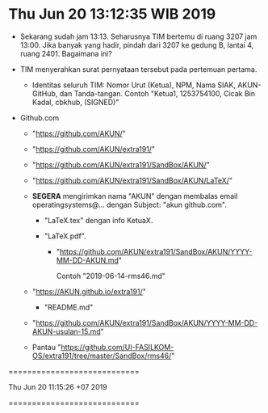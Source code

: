 ---
---

Thu Jun 20 13:12:35 WIB 2019
============================

* Sekarang sudah jam 13:13.
  Seharusnya TIM bertemu di ruang 3207 jam 13:00.
  Jika banyak yang hadir, pindah dari 3207 ke gedung B, lantai 4, ruang 2401.
  Bagaimana ini?

* TIM menyerahkan surat pernyataan tersebut pada pertemuan pertama.

  * Identitas seluruh TIM: Nomor Urut (Ketua), NPM, Nama SIAK, AKUN-GitHub, dan Tanda-tangan.
    Contoh "Ketua1, 1253754100, Cicak Bin Kadal, cbkhub, (SIGNED)"
  
* Github.com

  * "https://github.com/AKUN/"

  * "https://github.com/AKUN/extra191/"

  * "https://github.com/AKUN/extra191/SandBox/AKUN/"

  * "https://github.com/AKUN/extra191/SandBox/AKUN/LaTeX/"
 
  * **SEGERA** mengirimkan nama "AKUN" dengan membalas email operatingsystems@... dengan Subject: "akun github.com".

    * "LaTeX.tex" dengan info KetuaX.

    * "LaTeX.pdf".

      * "https://github.com/AKUN/extra191/SandBox/AKUN/YYYY-MM-DD-AKUN.md"

        Contoh "2019-06-14-rms46.md"

  * "https://AKUN.github.io/extra191/"

      * "README.md"

  * "https://github.com/AKUN/extra191/SandBox/AKUN/YYYY-MM-DD-AKUN-usulan-15.md"

  * Pantau "https://github.com/UI-FASILKOM-OS/extra191/tree/master/SandBox/rms46/"

============================

Thu Jun 20 11:15:26 +07 2019

============================


